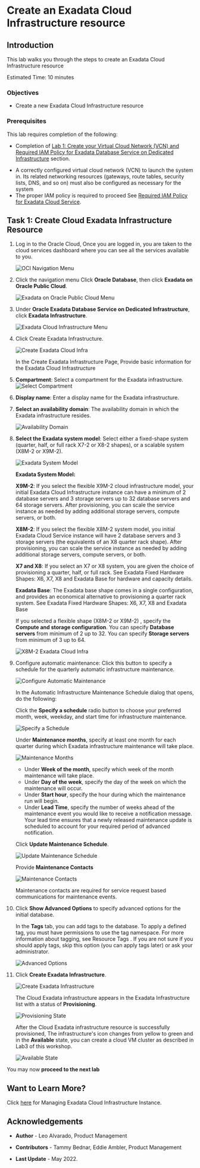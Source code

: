 
<!-- Updated April 5, 2022 -->

# Create an Exadata Cloud Infrastructure resource


## Introduction

This lab walks you through the steps to create an Exadata Cloud Infrastructure resource <!--You will use this database in subsequent labs of this workshop.-->

Estimated Time: 10 minutes



### Objectives

-   Create a new Exadata Cloud Infrastructure resource

### Prerequisites

This lab requires completion of the following:

* Completion of [Lab 1: Create your Virtual Cloud Network (VCN) and Required IAM Policy for Exadata Database Service on Dedicated Infrastructure](?lab=lab1-prepare-network-and-iam) section.
<!-- <a href=?lab=Lab1-prepare-network-and-iam target="\_blank">Lab 1: Prepare your Network Setup and Required IAM Policy for Exadata Database Service</a> -->
* A correctly configured virtual cloud network (VCN) to launch the system in. Its related networking resources (gateways, route tables, security lists, DNS, and so on) must also be configured as necessary for the system
* The proper IAM policy is required to proceed See <a href="https://docs.oracle.com/en-us/iaas/exadatacloud/exacs/preparing-for-ecc-deployment.html#GUID-EA03F7BC-7D8E-4177-AFF4-615F71C390CD" target="\_blank">Required IAM Policy for Exadata Cloud Service</a>.
 <!-- add hyperlink for policies -->


## Task 1: Create Cloud Exadata Infrastructure Resource

1. Log in to the Oracle Cloud, Once you are logged in, you are taken to the cloud services dashboard where you can see all the services available to you.

    ![OCI Navigation Menu](./images/oci-navigation-menu.png " ")


2.  Click the navigation menu Click **Oracle Database**, then click **Exadata on Oracle Public Cloud**.

    ![Exadata on Oracle Public Cloud Menu](./images/exadb-d-menu.png " ")


3. Under **Oracle Exadata Database Service on Dedicated Infrastructure**, click **Exadata Infrastructure**.

    ![Exadata Cloud Infrastructure Menu](./images/exa-cloud-infra-menu.png " ")

4. Click Create Exadata Infrastructure.

    ![Create Exadata Cloud Infra](./images/create-exa-cloud-infra.png " ")

    In the Create Exadata Infrastructure Page, Provide basic information for the Exadata Cloud Infrastructure

 5. **Compartment**: Select a compartment for the Exadata infrastructure.
    ![Select Compartment](./images/select-compartment.png " ")
 6. **Display name**: Enter a display name for the Exadata infrastructure.
 7. **Select an availability domain**: The availability domain in which the Exadata infrastructure resides.

    ![Availability Domain](./images/AD.png " ")

 8. **Select the Exadata system model**: Select either a fixed-shape system (quarter, half, or full rack X7-2  or X8-2 shapes), or a scalable system (X8M-2 or X9M-2).


    ![Exadata System Model](./images/exa-model.png " ")

    **Exadata System Model:**

    **X9M-2**: If you select the flexible X9M-2 cloud infrastructure model, your initial Exadata Cloud Infrastructure instance can have a minimum of 2 database servers and 3 storage servers up to 32 database servers and 64 storage servers. After provisioning, you can scale the service instance as needed by adding additional storage servers, compute servers, or both.

    **X8M-2**: If you select the flexible X8M-2 system model, you initial Exadata Cloud Service instance will have 2 database servers and 3 storage servers (the equivalents of an X8 quarter rack shape). After provisioning, you can scale the service instance as needed by adding additional storage servers, compute servers, or both.

    **X7 and X8**: If you select an X7 or X8 system, you are given the choice of provisioning a quarter, half, or full rack. See Exadata Fixed Hardware Shapes: X6, X7, X8 and Exadata Base for hardware and capacity details.

    **Exadata Base**: The Exadata base shape comes in a single configuration, and provides an economical alternative to provisioning a quarter rack system. See Exadata Fixed Hardware Shapes: X6, X7, X8 and Exadata Base

    If you selected a flexible shape (X8M-2 or X9M-2) , specify the **Compute and storage configuration**. You can specify **Database servers** from minimum of 2 up to 32. You can specify **Storage servers** from minimum of 3 up to 64.

    ![X8M-2 Exadata Cloud Infra](./images/x8m-infra.png " ")


 9. Configure automatic maintenance: Click this button to specify a schedule for the quarterly automatic infrastructure maintenance.

    ![Configure Automatic Maintenance](./images/configure-automatic-maintenance.png " ")

    In the Automatic Infrastructure Maintenance Schedule dialog that opens, do the following:

    Click the **Specify a schedule** radio button to choose your preferred month, week, weekday, and start time for infrastructure maintenance.

    ![Specify a Schedule](./images/specify-schedule.png " ")

    Under **Maintenance months**, specify at least one month for each quarter during which Exadata infrastructure maintenance will take place.

    ![Maintenance Months](./images/maintenance-months.png " ")

    * Under **Week of the month**, specify which week of the month maintenance will take place.
    * Under **Day of the week**, specify the day of the week on which the maintenance will occur.
    * Under **Start hour**, specify the hour during which the maintenance run will begin.
    * Under **Lead Time**, specify the number of weeks ahead of the maintenance event you would like to receive a notification message. Your lead time ensures that a newly released maintenance update is scheduled to account for your required period of advanced notification.

    Click **Update Maintenance Schedule**.

    ![Update Maintenance Schedule](./images/update-maintenance-schedule.png " ")

    Provide **Maintenance Contacts**

    ![Maintenance Contacts](./images/maintenancecontacts.png " ")

    Maintenance contacts are required for service request based communications for maintenance events.


 10. Click **Show Advanced Options** to specify advanced options for the initial database.

     In the **Tags** tab, you can add tags to the database. To apply a defined tag, you must have permissions to use the tag namespace. For more information about tagging, see Resource Tags . If you are not sure if you should apply tags, skip this option (you can apply tags later) or ask your administrator.

     ![Advanced Options](./images/advanced-options.png " ")

 11. Click **Create Exadata Infrastructure**.

     ![Create Exadata Infrastructure](./images/click-create-exadata-infrastructure.png " ")

     The Cloud Exadata infrastructure appears in the Exadata Infrastructure list with a status of **Provisioning**.  

     ![Provisioning State](./images/provisioning-status.png " ")

     After the Cloud Exadata infrastructure resource is successfully provisioned, The infrastructure's icon changes from yellow to green and in the **Available** state, you can create a cloud VM cluster as described in Lab3 of this workshop.

     ![Available State](./images/available-status.png " ")

You may now **proceed to the next lab**




## Want to Learn More?


Click [here](https://docs.oracle.com/en-us/iaas/exadatacloud/exacs/ecs-manage-infrastructure.html) for Managing Exadata Cloud Infrastructure Instance.


## Acknowledgements

* **Author** - Leo Alvarado, Product Management

* **Contributors** - Tammy Bednar, Eddie Ambler, Product Management

* **Last Update** - May 2022.
